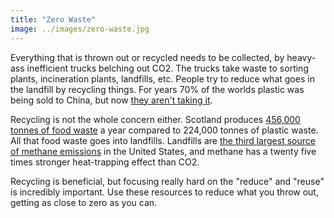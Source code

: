 ```yaml
---
title: "Zero Waste"
image: ../images/zero-waste.jpg
---
```


Everything that is thrown out or recycled needs to be collected, by heavy-ass inefficient trucks belching out CO2. The trucks take waste to sorting plants, incineration plants, landfills, etc. People try to reduce what goes in the landfill by recycling things. For years 70% of the worlds plastic was being sold to China, but now [they aren't taking it](https://www.npr.org/sections/goatsandsoda/2019/03/13/702501726/where-will-your-plastic-trash-go-now-that-china-doesnt-want-it).

Recycling is not the whole concern either. Scotland produces [456,000 tonnes of food waste](https://www.bbc.com/news/uk-scotland-48257019) a year compared to 224,000 tonnes of plastic waste. All that food waste goes into landfills. Landfills are [the third largest source of methane emissions](https://ikipedia.org/wiki/Landfill_gas) in the United States, and methane has a twenty five times stronger heat-trapping effect than CO2.

Recycling is beneficial, but focusing really hard on the "reduce" and "reuse" is incredibly important. Use these resources to reduce what you throw out, getting as close to zero as you can.
